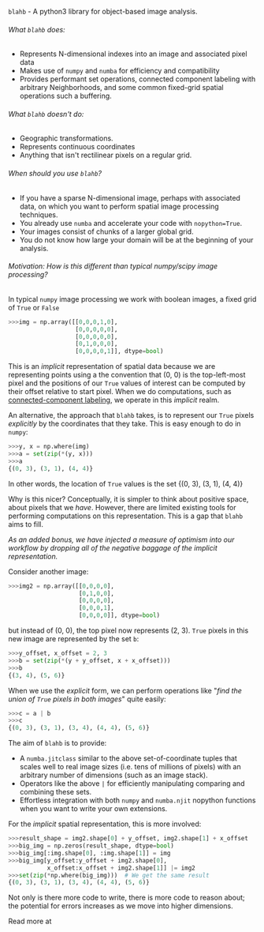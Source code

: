 `blahb` - A python3 library for object-based image analysis.

###### What `blahb` does:
* Represents N-dimensional indexes into an image and associated pixel data
* Makes use of `numpy` and `numba` for efficiency and compatibility
* Provides performant set operations, connected component labeling with arbitrary Neighborhoods, and some common fixed-grid spatial operations such a buffering.

###### What `blahb` doesn't do:
* Geographic transformations.
* Represents continuous coordinates
* Anything that isn't rectilinear pixels on a regular grid.

###### When should you use `blahb`?
* If you have a sparse N-dimensional image, perhaps with associated data, on which you want to perform spatial image processing techniques.
* You already use `numba` and accelerate your code with `nopython=True`.
* Your images consist of chunks of a larger global grid.
* You do not know how large your domain will be at the beginning of your analysis.

###### Motivation: How is this different than typical numpy/scipy image processing?

In typical `numpy` image processing we work with boolean images, a fixed
grid of `True` or `False`
```python
>>>img = np.array([[0,0,0,1,0],
                   [0,0,0,0,0],
                   [0,0,0,0,0],
                   [0,1,0,0,0],
                   [0,0,0,0,1]], dtype=bool)
```
This is an *implicit* representation of spatial data because we are representing points using a the convention that (0, 0) is the top-left-most pixel and the positions of our `True` values of interest can be computed by their offset relative to start pixel. When we do computations, such as [connected-component labeling](https://en.wikipedia.org/wiki/Connected-component_labeling), we operate in this *implicit* realm.

An alternative, the approach that `blahb` takes, is to represent our `True` pixels *explicitly* by the coordinates that they take. This is easy enough to do in `numpy`:
```python
>>>y, x = np.where(img)
>>>a = set(zip(*(y, x)))
>>>a
{(0, 3), (3, 1), (4, 4)}
```
In other words, the location of `True` values is the set {(0, 3), (3, 1), (4, 4)}

Why is this nicer? Conceptually, it is simpler to think about positive space, about pixels that we *have*. However, there are limited existing tools for performing computations on this representation. This is a gap that `blahb` aims to fill.

*As an added bonus, we have injected a measure of optimism into our workflow by dropping all of the negative baggage of the implicit representation.*
 

Consider another image:
```python
>>>img2 = np.array([[0,0,0,0],
                    [0,1,0,0],
                    [0,0,0,0],
                    [0,0,0,1],
                    [0,0,0,0]], dtype=bool)
```
but instead of (0, 0), the top pixel now represents (2, 3). `True` pixels in this new image are represented by the set `b`:
```python
>>>y_offset, x_offset = 2, 3
>>>b = set(zip(*(y + y_offset, x + x_offset)))
>>>b
{(3, 4), (5, 6)}
```
When we use the *explicit* form, we can perform operations like "*find the union of `True` pixels in both images*" quite easily:
```python
>>>c = a | b
>>>c 
{(0, 3), (3, 1), (3, 4), (4, 4), (5, 6)}
```
The aim of `blahb` is to provide:
- A `numba.jitclass` similar to the above set-of-coordinate tuples that scales well to real image sizes (i.e. tens of millions of pixels) with an arbitrary number of dimensions (such as an image stack).
- Operators like the above `|` for efficiently manipulating comparing and combining these sets.
- Effortless integration with both `numpy` and `numba.njit` nopython functions when you want to write your own extensions.

For the *implicit* spatial representation, this is more involved:
```python
>>>result_shape = img2.shape[0] + y_offset, img2.shape[1] + x_offset
>>>big_img = np.zeros(result_shape, dtype=bool)
>>>big_img[:img.shape[0], :img.shape[1]] = img
>>>big_img[y_offset:y_offset + img2.shape[0],
           x_offset:x_offset + img2.shape[1]] |= img2
>>>set(zip(*np.where(big_img)))  # We get the same result
{(0, 3), (3, 1), (3, 4), (4, 4), (5, 6)}
```
Not only is there more code to write, there is more code to reason about; the potential for errors increases as we move into higher dimensions.


Read more at 
